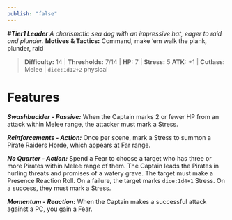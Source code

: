 ```yaml
---
publish: "false"
---
```

***#Tier1 Leader***
*A charismatic sea dog with an impressive hat, eager to raid and plunder.*
**Motives & Tactics:** Command, make ‘em walk the plank, plunder, raid

> **Difficulty:** 14 | **Thresholds:** 7/14 | **HP:** 7 | **Stress:** 5
> **ATK:** +1 | **Cutlass:** Melee | `dice:1d12+2` physical

# Features

***Swashbuckler - Passive:*** When the Captain marks 2 or fewer HP from an attack within Melee range, the attacker must mark a Stress.

***Reinforcements - Action:*** Once per scene, mark a Stress to summon a Pirate Raiders Horde, which appears at Far range.

***No Quarter - Action:*** Spend a Fear to choose a target who has three or more Pirates within Melee range of them. The Captain leads the Pirates in hurling threats and promises of a watery grave. The target must make a Presence Reaction Roll. On a failure, the target marks `dice:1d4+1` Stress. On a success, they must mark a Stress.

***Momentum - Reaction:*** When the Captain makes a successful attack against a PC, you gain a Fear.
